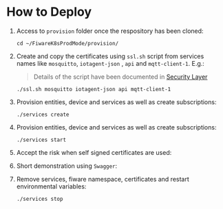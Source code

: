# How to Deploy

1. Access to `provision` folder once the respository has been cloned:

    ```console
    cd ~/FiwareK8sProdMode/provision/
    ```

2. Create and copy the certificates using `ssl.sh` script from services names like `mosquitto`, `iotagent-json` , `api` and `mqtt-client-1`. E.g.:

    > Details of the script have been documented in [Security Layer](./SecurityAdded.md)

    ```console
    ./ssl.sh mosquitto iotagent-json api mqtt-client-1
    ```

3. Provision entities, device and services as well as create subscriptions:

    ```console
    ./services create
    ```

4. Provision entities, device and services as well as create subscriptions:

    ```console
    ./services start
    ```

5. Accept the risk when self signed certificates are used:

6. Short demonstration using `Swagger`:

7. Remove services, fiware namespace, certificates and restart environmental variables:

    ```console
    ./services stop
    ```